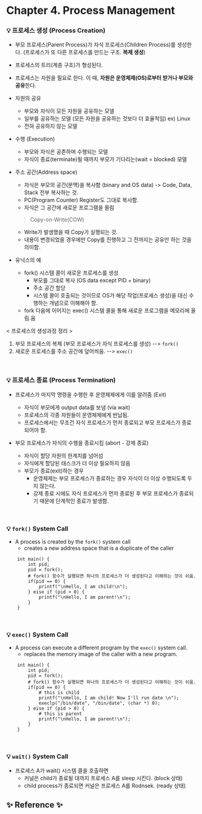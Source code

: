 # Chapter 4. Process Management

### 💡 프로세스 생성 (Process Creation)

- 부모 프로세스(Parent Process)가 자식 프로세스(Children Process)를 생성한다.
  (프로세스가 또 다른 프로세스를 만드는 구조. **복제 생성**)
- 프로세스의 트리(계층 구조)가 형성된다.
- 프로세스는 자원을 필요로 한다. 이 때, **자원은 운영체제(OS)로부터 받거나 부모와 공유**한다.
- 자원의 공유
    - 부모와 자식이 모든 자원을 공유하는 모델
    - 일부를 공유하는 모델 (모든 자원을 공유하는 것보다 더 효율적임) ex) Linux
    - 전혀 공유하지 않는 모델
- 수행 (Execution)
    - 부모와 자식은 공존하며 수행되는 모델
    - 자식이 종료(terminate)될 때까지 부모가 기다리는(wait = blocked) 모델
- 주소 공간(Address space)
    - 자식은 부모의 공간(문맥)을 복사함 (binary and OS data) -> Code, Data, Stack 전부 복사하는 것.
    - PC(Program Counter) Register도 그대로 복사함.
    - 자식은 그 공간에 새로운 프로그램을 올림
    
    > Copy-on-Write(COW)
    - Write가 발생했을 때 Copy가 실행되는 것.
    - 내용이 변경되었을 경우에만 Copy를 진행하고 그 전까지는 공유만 하는 것을 의미함.
    

- 유닉스의 예
    - fork() 시스템 콜이 새로운 프로세스를 생성
        - 부모를 그대로 복사 (OS data except PID + binary)
        - 주소 공간 할당
        - 시스템 콜이 호출되는 것이므로 OS가 해당 작업(프로세스 생성)을 대신 수행하는 개념으로 이해해야 함.
    - fork 다음에 이어지는 exec() 시스템 콜을 통해 새로운 프로그램을 메모리에 올림.움
    
< 프로세스의 생성과정 정리 >
1. 부모 프로세스의 복제 (부모 프로세스가 자식 프로세스를 생성) --> `fork()`
2. 새로운 프로세스를 주소 공간에 덮어씌움. --> `exec()`

<br>

### 💡 프로세스 종료 (Process Termination)
- 프로세스가 마지막 명령을 수행한 후 운영체제에게 이를 알려줌 (Exit)
    - 자식이 부모에게 output data를 보냄 (via wait)
    - 프로세스의 각종 자원들이 운영체제에게 반납됨.
    - 프로세스에서는 무조건 자식 프로세스가 먼저 종료되고 부모 프로세스가 종료되어야 함.
    
- 부모 프로세스가 자식의 수행을 종료시킴 (abort - 강제 종료)
    - 자식이 할당 자원의 한계치를 넘어섬
    - 자식에게 할당된 태스크가 더 이상 필요하지 않음
    - 부모가 종료(exit)하는 경우
        - 운영체제는 부모 프로세스가 종료하는 경우 자식이 더 이상 수행되도록 두지 않는다.
        - 강제 종료 시에도 자식 프로세스가 먼저 종료된 후 부모 프로세스가 종료되기 때문에 단계적인 종료가 발생함.

<br>

### 💡 `fork()` System Call
- A process is created by the `fork()` system call
    - creates a new address space that is a duplicate of the caller
    
```shell
    int main() {
        int pid;
        pid = fork(); 
        # fork() 함수가 실행되면 하나의 프로세스가 더 생성된다고 이해하는 것이 쉬움.
        if(pid == 0) {
            printf("\nHello, I am child!\n");
        } eise if (pid > 0) {
            printf("\nHello, I am parent!\n");
        }
    }
```
<br>

### 💡 `exec()` System Call
- A process can execute a different program by the `exec()` system call.
    - replaces the memory image of the caller with a new program.

```shell
    int main() {
        int pid;
        pid = fork(); 
        # fork() 함수가 실행되면 하나의 프로세스가 더 생성된다고 이해하는 것이 쉬움.
        if(pid == 0) {  
            # this is child
            printf("\nHello, I am child! Now I'll run date \n");
            execlp("/bin/date", "/bin/date", (char *) 0);
        } eise if (pid > 0) {   
            # this is parent
            printf("\nHello, I am parent!\n");
        }
    }
```

<br>

### 💡 `wait()` System Call
- 프로세스 A가 wait() 시스템 콜을 호출하면
    - 커널은 child가 종료될 대까지 프로세스 A를 sleep 시킨다. (block 상태)
    - child process가 종료되면 커널은 프로세스 A를 Rodnsek. (ready 상태)

## ✨ Reference ✨
[]()

